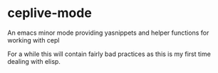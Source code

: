 ceplive-mode
============

An emacs minor mode providing yasnippets and helper functions for working with cepl

For a while this will contain fairly bad practices as this is my first time dealing with elisp.